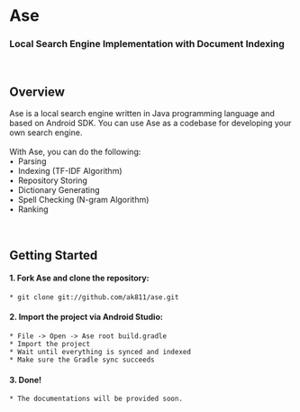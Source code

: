 # Ase

### Local Search Engine Implementation with Document Indexing

<br>

## Overview
Ase is a local search engine written in Java programming language and based on Android SDK. You can use Ase as a codebase for developing your own search engine.
<br>
<br>
With Ase, you can do the following:
<br>• ‌ Parsing
<br>• ‌ Indexing (TF-IDF Algorithm)
<br>• ‌ Repository Storing
<br>• ‌ Dictionary Generating
<br>• ‌ Spell Checking (N-gram Algorithm)
<br>• ‌ Ranking

<br>

## Getting Started
#### 1. Fork Ase and clone the repository:
  ```
  * git clone git://github.com/ak811/ase.git
  ```
#### 2. Import the project via Android Studio:
  ```
  * File -> Open -> Ase root build.gradle
  * Import the project
  * Wait until everything is synced and indexed
  * Make sure the Gradle sync succeeds
  ```
#### 3. Done!
  ```
  * The documentations will be provided soon.
  ```
  
<!-- View Documentation -->

<br>
